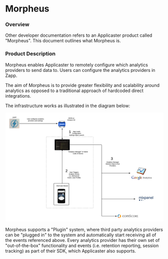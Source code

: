 # Morpheus

### Overview

Other developer documentation refers to an Applicaster product called "Morpheus". This document outlines what Morpheus is.

### Product Description
 
Morpheus enables Applicaster to remotely configure which analytics providers to send data to. Users can configure the analytics providers in Zapp. 

The aim of Morpheus is to provide greater flexibility and scalability around analytics as opposed to a traditional approach of hardcoded direct integrations.

The infrastructure works as illustrated in the diagram below:

![morpheus_diagram](./morpheus_diagram.png)

Morpheus supports a "Plugin" system, where third party analytics providers can be "plugged in" to the system and automatically start receiving all of the events referenced above. Every analytics provider has their own set of "out-of-the-box" functionality and events (i.e. retention reporting, session tracking) as part of their SDK, which Applicaster also supports. 
